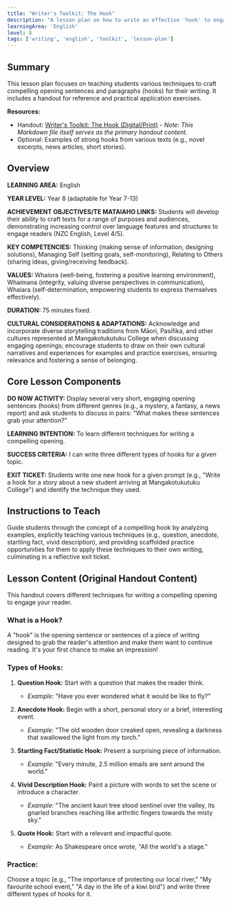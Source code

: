 ```yaml
---
title: "Writer's Toolkit: The Hook"
description: "A lesson plan on how to write an effective 'hook' to engage readers in a piece of writing."
learningArea: 'English'
level: 8
tags: ['writing', 'english', 'toolkit', 'lesson-plan']
---
```


## Summary

This lesson plan focuses on teaching students various techniques to craft compelling opening sentences and paragraphs (hooks) for their writing. It includes a handout for reference and practical application exercises.

**Resources:**
*   Handout: [Writer's Toolkit: The Hook (Digital/Print)](/handouts/writers-toolkit-hook.md) - *Note: This Markdown file itself serves as the primary handout content.*
*   Optional: Examples of strong hooks from various texts (e.g., novel excerpts, news articles, short stories).

## Overview

**LEARNING AREA:** English

**YEAR LEVEL:** Year 8 (adaptable for Year 7-13)

**ACHIEVEMENT OBJECTIVES/TE MATAIAHO LINKS:** Students will develop their ability to craft texts for a range of purposes and audiences, demonstrating increasing control over language features and structures to engage readers (NZC English, Level 4/5).

**KEY COMPETENCIES:** Thinking (making sense of information, designing solutions), Managing Self (setting goals, self-monitoring), Relating to Others (sharing ideas, giving/receiving feedback).

**VALUES:** Whaiora (well-being, fostering a positive learning environment), Whaimana (integrity, valuing diverse perspectives in communication), Whaiara (self-determination, empowering students to express themselves effectively).

**DURATION:** 75 minutes fixed.

**CULTURAL CONSIDERATIONS & ADAPTATIONS:** Acknowledge and incorporate diverse storytelling traditions from Māori, Pasifika, and other cultures represented at Mangakotukutuku College when discussing engaging openings; encourage students to draw on their own cultural narratives and experiences for examples and practice exercises, ensuring relevance and fostering a sense of belonging.

## Core Lesson Components

**DO NOW ACTIVITY:** Display several very short, engaging opening sentences (hooks) from different genres (e.g., a mystery, a fantasy, a news report) and ask students to discuss in pairs: "What makes these sentences grab your attention?"

**LEARNING INTENTION:** To learn different techniques for writing a compelling opening.

**SUCCESS CRITERIA:** I can write three different types of hooks for a given topic.

**EXIT TICKET:** Students write one new hook for a given prompt (e.g., "Write a hook for a story about a new student arriving at Mangakotukutuku College") and identify the technique they used.

## Instructions to Teach

Guide students through the concept of a compelling hook by analyzing examples, explicitly teaching various techniques (e.g., question, anecdote, startling fact, vivid description), and providing scaffolded practice opportunities for them to apply these techniques to their own writing, culminating in a reflective exit ticket.

## Lesson Content (Original Handout Content)

This handout covers different techniques for writing a compelling opening to engage your reader.

### What is a Hook?

A "hook" is the opening sentence or sentences of a piece of writing designed to grab the reader's attention and make them want to continue reading. It's your first chance to make an impression!

### Types of Hooks:

1.  **Question Hook:** Start with a question that makes the reader think.
    *   *Example:* "Have you ever wondered what it would be like to fly?"

2.  **Anecdote Hook:** Begin with a short, personal story or a brief, interesting event.
    *   *Example:* "The old wooden door creaked open, revealing a darkness that swallowed the light from my torch."

3.  **Startling Fact/Statistic Hook:** Present a surprising piece of information.
    *   *Example:* "Every minute, 2.5 million emails are sent around the world."

4.  **Vivid Description Hook:** Paint a picture with words to set the scene or introduce a character.
    *   *Example:* "The ancient kauri tree stood sentinel over the valley, its gnarled branches reaching like arthritic fingers towards the misty sky."

5.  **Quote Hook:** Start with a relevant and impactful quote.
    *   *Example:* As Shakespeare once wrote, "All the world's a stage."

### Practice:

Choose a topic (e.g., "The importance of protecting our local river," "My favourite school event," "A day in the life of a kiwi bird") and write three different types of hooks for it.